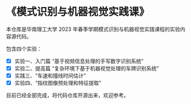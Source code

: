 # 《模式识别与机器视觉实践课》

本仓库是华南理工大学 2023 年春季学期模式识别与机器视觉实践课程的实验内容源代码。

包含四个实验：

- [x] 实验一、入门篇 “基于视频信息处理的手写数字识别系统”
- [x] 实验二、提高篇 “复杂环境下基于机器视觉处理的车牌识别系统”
- [x] 实践三、“车速和撞线时间估计”
- [x] 实验四、“指纹图像预处理和特征提取”

目前已经全部完成，将代码仓库开源出来，欢迎参考。
